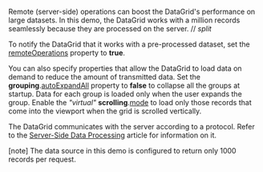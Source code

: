 Remote (server-side) operations can boost the DataGrid's performance on large datasets. In this demo, the DataGrid works with a million records seamlessly because they are processed on the server.
// _split_

To notify the DataGrid that it works with a pre-processed dataset, set the [remoteOperations](/Documentation/ApiReference/UI_Components/dxDataGrid/Configuration/remoteOperations/) property to **true**.

You can also specify properties that allow the DataGrid to load data on demand to reduce the amount of transmitted data. Set the **grouping**.[autoExpandAll](/Documentation/ApiReference/UI_Components/dxDataGrid/Configuration/grouping/#autoExpandAll) property to **false** to collapse all the groups at startup. Data for each group is loaded only when the user expands the group. Enable the *"virtual"* **scrolling**.[mode](/Documentation/ApiReference/UI_Components/dxDataGrid/Configuration/scrolling/#mode) to load only those records that come into the viewport when the grid is scrolled vertically.

The DataGrid communicates with the server according to a protocol. Refer to the [Server-Side Data Processing](/Documentation/Guide/Data_Binding/Specify_a_Data_Source/Custom_Data_Sources/#Load_Data/Server-Side_Data_Processing) article for information on it.

[note] The data source in this demo is configured to return only 1000 records per request.